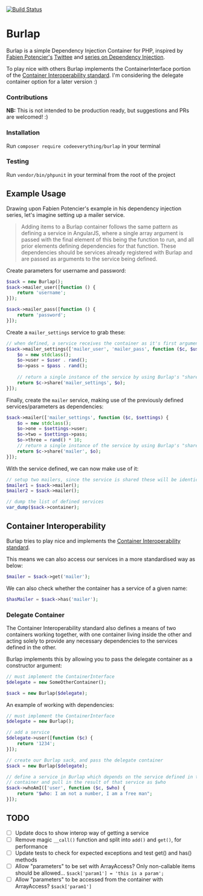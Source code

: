 [![Build Status](https://travis-ci.org/codeeverything/burlap.svg?branch=master)](https://travis-ci.org/codeeverything/burlap)

# Burlap

Burlap is a simple Dependency Injection Container for PHP, inspired by [Fabien Potencier's](https://github.com/fabpot) [Twittee](https://github.com/fabpot/twittee) and [series on 
Dependency Injection](http://fabien.potencier.org/what-is-dependency-injection.html).

To play nice with others Burlap implements the ContainerInterface portion of the [Container Interoperability standard](https://github.com/container-interop/container-interop). I'm considering the delegate container option for a later version :)

### Contributions 

**NB:** This is not intended to be production ready, but suggestions and PRs are welcomed! :)

### Installation

Run ```composer require codeeverything/burlap``` in your terminal

### Testing

Run ```vendor/bin/phpunit``` in your terminal from the root of the project

## Example Usage

Drawing upon Fabien Potencier's example in his dependency injection series, let's imagine setting up a mailer service.

> Adding items to a Burlap container follows the same pattern as defining a service in AngularJS, where a single array argument is passed with the final element of this being the function to run, and all prior elements defining dependencies for that function. These dependencies should be services already registered with Burlap and are passed as arguments to the service being defined.

Create parameters for username and password:

```php
$sack = new Burlap();
$sack->mailer_user([function () {
    return 'username';
}]);

$sack->mailer_pass([function () {
    return 'password';
}]);
```

Create a ```mailer_settings``` service to grab these:

```php
// when defined, a service receives the container as it's first argument and it's dependencies thereafter
$sack->mailer_settings(['mailer_user', 'mailer_pass', function ($c, $user, $pass) {
    $o = new stdclass();
    $o->user = $user . rand();
    $o->pass = $pass . rand();
    
    // return a single instance of the service by using Burlap's "share" function
    return $c->share('mailer_settings', $o);
}]);
```

Finally, create the ```mailer``` service, making use of the previously defined services/parameters as dependencies:

```php
$sack->mailer(['mailer_settings', function ($c, $settings) {
    $o = new stdclass();
    $o->one = $settings->user;
    $o->two = $settings->pass;
    $o->three = rand() * 10;
    // return a single instance of the service by using Burlap's "share" function
    return $c->share('mailer', $o);
}]);
```

With the service defined, we can now make use of it:

```php
// setup two mailers, since the service is shared these will be identical
$mailer1 = $sack->mailer();
$mailer2 = $sack->mailer();

// dump the list of defined services
var_dump($sack->container);
```

## Container Interoperability

Burlap tries to play nice and implements the [Container Interoperability standard](https://github.com/container-interop/container-interop).

This means we can also access our services in a more standardised way as below:

```php
$mailer = $sack->get('mailer');
```

We can also check whether the container has a service of a given name:

```php
$hasMailer = $sack->has('mailer');
```

### Delegate Container

The Container Interoperability standard also defines a means of two containers working together, with one container living inside the other and acting solely to provide any necessary dependencies to the services defined in the other.

Burlap implements this by allowing you to pass the delegate container as a constructor argument:

```php
// must implement the ContainerInterface
$delegate = new SomeOtherContainer();

$sack = new Burlap($delegate);
```

An example of working with dependencies:

```php
// must implement the ContainerInterface
$delegate = new Burlap();

// add a service
$delegate->user([function ($c) {
    return '1234';
}]);

// create our Burlap sack, and pass the delegate container
$sack = new Burlap($delegate);

// define a service in Burlap which depends on the service defined in the delegate 
// container and pull in the result of that service as $who
$sack->whoAmI(['user', function ($c, $who) {
    return "$who: I am not a number, I am a free man";
}]);
```

## TODO

- [ ] Update docs to show interop way of getting a service
- [ ] Remove magic ```__call()``` function and split into ```add()``` and ```get()```, for performance
- [ ] Update tests to check for expected exceptions and test get() and has() methods
- [ ] Allow "parameters" to be set with ArrayAccess? Only non-callable items should be allowed... ```$sack['param1'] = 'this is a param';```
- [ ] Allow "parameters" to be accessed from the container with ArrayAccess? ```$sack['param1']```